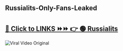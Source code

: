 
 ## Russialits-Only-Fans-Leaked

# <h2><a href="https://clipsfans.com/Russialits&ref=git">🔗 Click to LINKS ⏩⏩ 👉 🟢 Russialits </a></h2>

<a href="https://clipsfans.com/Russialits&ref=git" rel="nofollow" data-target="animated-image.originalLink"><img src="https://i.ibb.co.com/xMMVF88/686577567.gif" alt="Viral Video Original" style="max-width: 100%; display: inline-block;" data-target="animated-image.originalImage"></a>
